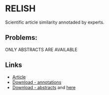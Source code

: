 [article]: https://academic.oup.com/database/article/doi/10.1093/database/baz085/5608006
[download_annotations]: https://figshare.com/projects/RELISH-DB/60095
[download_aspire]: https://figshare.com/articles/dataset/RELISH-Aspire/19425506
[download_pub_annotations]: http://pubannotation.org/projects/RELISH-DB

# RELISH

Scientific article similarity annotaded by experts.


## Problems:

ONLY ABSTRACTS ARE AVAILABLE

## Links

- [Article][article]
- [Download - annotations][download_annotations]
- [Download - abstracts][download_aspire] and [here][download_pub_annotations]



